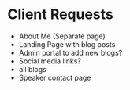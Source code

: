 # Client Requests

* About Me (Separate page)
* Landing Page with blog posts
* Admin portal to add new blogs?
* Social media links?
* all blogs
* Speaker contact page
